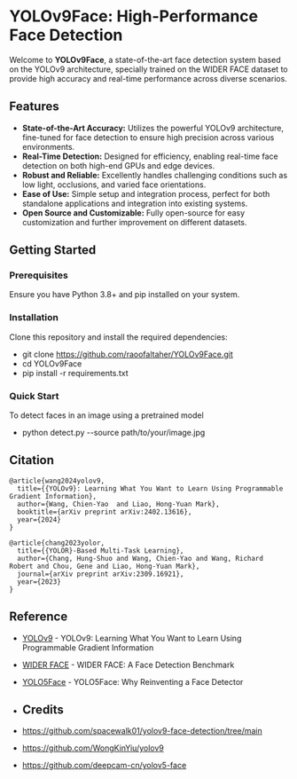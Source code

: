 # YOLOv9Face: High-Performance Face Detection

Welcome to **YOLOv9Face**, a state-of-the-art face detection system based on the YOLOv9 architecture, specially trained on the WIDER FACE dataset to provide high accuracy and real-time performance across diverse scenarios.

## Features

- **State-of-the-Art Accuracy:** Utilizes the powerful YOLOv9 architecture, fine-tuned for face detection to ensure high precision across various environments.
- **Real-Time Detection:** Designed for efficiency, enabling real-time face detection on both high-end GPUs and edge devices.
- **Robust and Reliable:** Excellently handles challenging conditions such as low light, occlusions, and varied face orientations.
- **Ease of Use:** Simple setup and integration process, perfect for both standalone applications and integration into existing systems.
- **Open Source and Customizable:** Fully open-source for easy customization and further improvement on different datasets.

## Getting Started

### Prerequisites

Ensure you have Python 3.8+ and pip installed on your system.

### Installation

Clone this repository and install the required dependencies:

- git clone https://github.com/raoofaltaher/YOLOv9Face.git
- cd YOLOv9Face
- pip install -r requirements.txt


### Quick Start

To detect faces in an image using a pretrained model
- python detect.py --source path/to/your/image.jpg

## Citation

```
@article{wang2024yolov9,
  title={{YOLOv9}: Learning What You Want to Learn Using Programmable Gradient Information},
  author={Wang, Chien-Yao  and Liao, Hong-Yuan Mark},
  booktitle={arXiv preprint arXiv:2402.13616},
  year={2024}
}
```

```
@article{chang2023yolor,
  title={{YOLOR}-Based Multi-Task Learning},
  author={Chang, Hung-Shuo and Wang, Chien-Yao and Wang, Richard Robert and Chou, Gene and Liao, Hong-Yuan Mark},
  journal={arXiv preprint arXiv:2309.16921},
  year={2023}
}
```

## Reference
* [YOLOv9](https://github.com/WongKinYiu/yolov9) - YOLOv9: Learning What You Want to Learn Using Programmable Gradient Information
* [WIDER FACE](http://shuoyang1213.me/WIDERFACE) - WIDER FACE: A Face Detection Benchmark
* [YOLO5Face](https://github.com/deepcam-cn/yolov5-face) - YOLO5Face: Why Reinventing a Face Detector



* ## Credits
* https://github.com/spacewalk01/yolov9-face-detection/tree/main
* https://github.com/WongKinYiu/yolov9
* https://github.com/deepcam-cn/yolov5-face
